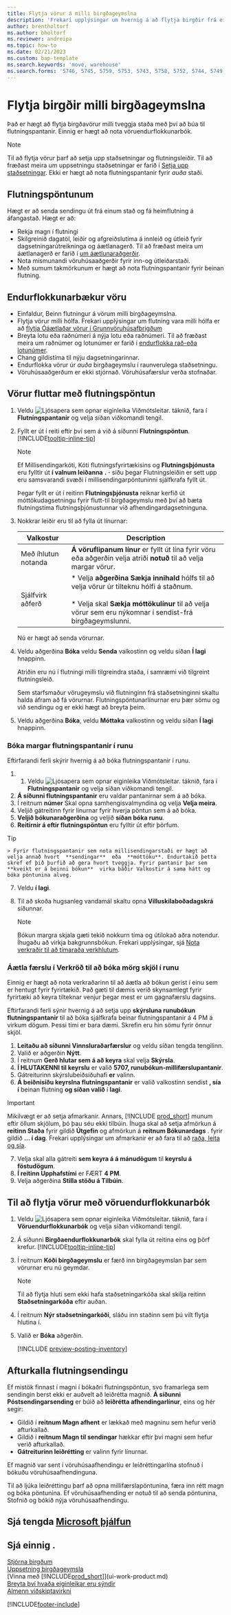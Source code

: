```yaml
---
title: Flytja vörur á milli birgðageymslna
description: 'Frekari upplýsingar um hvernig á að flytja birgðir frá einum stað eða vöruhúsi til annars, annað hvort með endurflokkunarbók eða flutningspöntunum.'
author: brentholtorf
ms.author: bholtorf
ms.reviewer: andreipa
ms.topic: how-to
ms.date: 02/21/2023
ms.custom: bap-template
ms.search.keywords: 'move, warehouse'
ms.search.forms: '5746, 5745, 5759, 5753, 5743, 5758, 5752, 5744, 5749, 5740, 5741, 5742, 5757, 5748, 5747, 9285, 5756, 5755'
---
```

# Flytja birgðir milli birgðageymslna

Það er hægt að flytja birgðavörur milli tveggja staða með því að búa til flutningspantanir. Einnig er hægt að nota vöruendurflokkunarbók.

> [!NOTE]
> Til að flytja vörur þarf að setja upp staðsetningar og flutningsleiðir. Til að fræðast meira um uppsetningu staðsetningar er farið í  [Setja upp staðsetningar](inventory-how-setup-locations.md). Ekki er hægt að nota flutningspantanir fyrir  *auða*  staði.

## Flutningspöntunum

Hægt er að senda sendingu út frá einum stað og fá heimflutning á áfangastað. Hægt er að:

* Rekja magn í flutningi
* Skilgreinið dagatöl, leiðir og afgreiðslutíma á innleið og útleið fyrir dagsetningarútreikninga og áætlanagerð. Til að fræðast meira um áætlanagerð er farið í  [um áætlunaraðgerðir](production-about-planning-functionality.md).
* Nota mismunandi vöruhúsaaðgerðir fyrir inn-og útleiðarstaði.
* Með sumum takmörkunum er hægt að nota flutningspantanir fyrir beinan flutning.

## Endurflokkunarbækur vöru

* Einfaldur, Beinn flutningur á vörum milli birgðageymslna.
* Flytja vörur milli hólfa. Frekari upplýsingar um flutning vara milli hólfa er að  [flytja Óáætlaðar vörur í Grunnvöruhúsafbrigðum](warehouse-how-to-move-items-ad-hoc-in-basic-warehousing.md)
* Breyta lotu eða raðnúmeri á nýja lotu eða raðnúmeri. Til að fræðast meira um raðnúmer og lotunúmer er farið í  [endurflokka rað-eða lotunúmer](inventory-how-work-item-tracking.md#to-reclassify-serial-or-lot-numbers).
* Chang gildistíma til nýju dagsetningarinnar.
* Endurflokka vörur úr  *auða*  birgðageymslu í raunverulega staðsetningu.
* Vöruhúsaaðgerðum er ekki stjórnað. Vöruhúsafærslur verða stofnaðar.

## Vörur fluttar með flutningspöntun

1. Veldu ![Ljósapera sem opnar eiginleika Viðmótsleitar.](media/ui-search/search_small.png "Segðu mér hvað þú vilt gera") táknið, fara í **Flutningspantanir** og velja síðan viðkomandi tengil.
2. Fyllt er út í reiti eftir því sem á við á síðunni **Flutningspöntun**. [!INCLUDE[tooltip-inline-tip](includes/tooltip-inline-tip_md.md)]

    > [!NOTE]  
    >   Ef Millisendingarkóti, Kóti flutningsfyrirtækisins og  **Flutningsþjónusta** eru fylltir út  **í valnum leiðanna** **.**  **·**  síðu þegar Flutningsleiðin er sett upp eru samsvarandi svæði í millisendingarpöntuninni sjálfkrafa fyllt út.

    Þegar fyllt er út í reitinn **Flutningsþjónusta** reiknar kerfið út móttökudagsetningu fyrir flutt-til birgðageymslu með því að bæta flutningstíma flutningsþjónustunnar við afhendingardagsetninguna.

3. Nokkrar leiðir eru til að fylla út línurnar:

    |Valkostur  |Description  |
    |---------|---------|
    |Með íhlutun notanda     |  **Á vöruflipanum línur**  er fyllt út lína fyrir vöru eða aðgerðin velja atriði  **notuð**  til að velja margar vörur.        |
    |Sjálfvirk aðferð     | * Velja  **aðgerðina Sækja innihald**  hólfs til að velja vörur úr tilteknu hólfi á staðnum.<br><br>* Velja skal  **Sækja móttökulínur**  til að velja vörur sem eru nýkomnar í sendist-frá birgðageymslunni.        |

    Nú er hægt að senda vörurnar.
4. Veldu aðgerðina **Bóka** veldu **Senda** valkostinn og veldu síðan **Í lagi** hnappinn.

    Atriðin eru nú í flutningi milli tilgreindra staða, í samræmi við tilgreint flutningsleið.

    Sem starfsmaður vörugeymslu við flutninginn frá staðsetninginni skaltu halda áfram að fá vörurnar. Flutningspöntunarlínurnar eru þær sömu og við sendingu og er ekki hægt að breyta þeim.
5. Veldu aðgerðina **Bóka**, veldu **Móttaka** valkostinn og veldu síðan **Í lagi** hnappinn.

### Bóka margar flutningspantanir í runu

Eftirfarandi ferli skýrir hvernig á að bóka flutningspantanir í runu.

1. 1. Veldu ![Ljósapera sem opnar eiginleika Viðmótsleitar.](media/ui-search/search_small.png "Segðu mér hvað þú vilt gera") táknið, fara í **Flutningspantanir** og velja síðan viðkomandi tengil.  
2.  **Á síðunni flutningspantanir**  eru valdar pantanirnar sem á að bóka.
3. Í reitnum **númer** Skal opna samhengisvalmyndina og velja  **Velja meira**.
4. Veljið gátreitinn fyrir línurnar fyrir hverja pöntun sem á að bóka.
5.  **Veljið bókunaraðgerðina**  og veljið  **síðan bóka runu**.
6.  **Reitirnir á eftir flutningspöntun**  eru fylltir út eftir þörfum.

   > [!TIP]
    > Fyrir flutningspantanir sem nota millisendingarstaði er hægt að velja annað hvort  **sendingar**  eða  **móttöku**. Endurtakið þetta skref ef þið þurfið að gera hvort tveggja. Fyrir pantanir þar sem  **kveikt er á beinni bókun**  virka báðir Valkostir á sama hátt og bóka pöntunina alveg.

7. Veldu  **í lagi**.
8. Til að skoða hugsanleg vandamál skaltu opna  **Villuskilaboðadagskrá**  síðunnar.

    > [!NOTE]
    > Bókun margra skjala gæti tekið nokkurn tíma og útilokað aðra notendur. Íhugaðu að virkja bakgrunnsbókun. Frekari upplýsingar, sjá [Nota verkraðir til að tímaraða verkhlutum](/dynamics365/business-central/admin-job-queues-schedule-tasks).

### Áætla færslu í Verkröð til að bóka mörg skjöl í runu

Einnig er hægt að nota verkraðarinn til að áætla að bókun gerist í einu sem er hentugt fyrir fyrirtækið. Það gæti til dæmis verið skynsamlegt fyrir fyrirtæki að keyra tilteknar venjur þegar mest er um gagnafærslu dagsins.

Eftirfarandi ferli sýnir hvernig á að setja upp  **skýrsluna runubókun flutningspantanir**  til að bóka sjálfkrafa beinar flutningspantanir á 4 PM á virkum dögum. Þessi tími er bara dæmi. Skrefin eru hin sömu fyrir önnur skjöl.  

1.  **Leitaðu að síðunni Vinnsluraðarfærslur**  og veldu síðan tengda tengilinn.  
2. Valið er aðgerðin **Nýtt**.  
3. Í reitnum **Gerð hlutar sem á að keyra** skal velja **Skýrsla**.  
4.  **Í HLUTAKENNI til keyrslu**  er valið  **5707, runubókun-millifærslupantanir**.
5. Gátreiturinn skýrslubeiðsíðuhafi  **er**  valinn.
6.  **Á beiðnisíðu keyrslna flutningspantanir**  er valið valkostinn sendist  **, sía í**  beinan flutning  **og síðan valið** í  **lagi**.

   > [!IMPORTANT]
   > Mikilvægt er að setja afmarkanir. Annars,  [!INCLUDE [prod_short](includes/prod_short.md)]  munum eftir öllum skjölum, þó þau séu ekki tilbúin. Íhuga skal að setja afmörkun á  **reitinn Staða**  fyrir gildið  **Útgefin** og afmörkun á  **reitnum Bókunardags**  . fyrir gildið  **... í dag**. Frekari upplýsingar um afmarkanir er að fara til að  [raða, leita og sía](/dynamics365/business-central/ui-enter-criteria-filters).

7. Velja skal alla gátreiti  **sem keyra á á mánudögum**  til  **keyrslu á föstudögum**.
8.  **Í reitinn Upphafstími**  er FÆRT  **4 PM**.
9. Velja aðgerðina **Stilla stöðu á Tilbúin**.

## Til að flytja vörur með vöruendurflokkunarbók

1. Veldu ![Ljósapera sem opnar eiginleika Viðmótsleitar.](media/ui-search/search_small.png "Segðu mér hvað þú vilt gera") táknið, fara í **Vöruendurflokkunarbók** og velja síðan viðkomandi tengil.
2. Á síðunni **Birgðaendurflokkunarbók** skal fylla út reitina eins og þörf krefur. [!INCLUDE[tooltip-inline-tip](includes/tooltip-inline-tip_md.md)]
3. Í reitnum **Kóði birgðageymslu** er færð inn birgðageymslan þar sem vörurnar eru nú geymdar.

    > [!NOTE]  
    > Til að flytja hluti sem ekki hafa staðsetningarkóða skal skilja reitinn **Staðsetningarkóða** eftir auðan.
4. Í reitnum **Nýr staðsetningarkóði**, sláðu inn staðinn sem þú vilt flytja hlutina í.
5. Valið er **Bóka** aðgerðin.

    [!INCLUDE [preview-posting-inventory](includes/preview-posting-inventory.md)]

## Afturkalla flutningsendingu

Ef mistök finnast í magni í bókaðri flutningspöntun, svo framarlega sem sendingin berst ekki er auðvelt að leiðrétta magnið.  **Á síðunni Póstsendingarsending**  er búið að  **leiðrétta afhendingarlínur**, eins og hér segir:

* Gildið í  **reitnum Magn afhent**  er lækkað með magninu sem hefur verið afturkallað.
* Gildið í  **reitnum Magn til sendingar**  hækkar eftir því magni sem hefur verið afturkallað.
*  **Gátreiturinn leiðrétting**  er valinn fyrir línurnar.

Ef magnið var sent í vöruhúsaafhendingu er leiðréttingarlína stofnuð í bókuðu vöruhúsaafhendinguna.

Til að ljúka leiðréttingu þarf að opna millifærslapöntunina, færa inn rétt magn og bóka pöntunina. Ef vöruhúsaafhending er notuð til að senda pöntunina, Stofnið og bókið nýja vöruhúsaafhendingu.

## Sjá tengda [Microsoft þjálfun](/training/modules/transfer-items/)

## Sjá einnig .

[Stjórna birgðum](inventory-manage-inventory.md)  
[Uppsetning birgðageymsla](inventory-how-setup-locations.md)  
[Vinna með [!INCLUDE[prod_short](includes/prod_short.md)]](ui-work-product.md)  
[Breyta því hvaða eiginleikar eru sýndir](ui-experiences.md)  
[Almenn viðskiptavirkni](ui-across-business-areas.md)

[!INCLUDE[footer-include](includes/footer-banner.md)]
